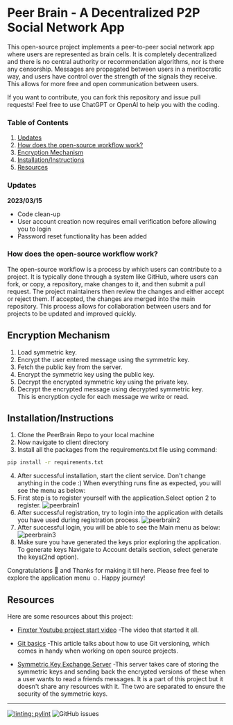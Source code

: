 
# Peer Brain - A Decentralized P2P Social Network App


This open-source project implements a peer-to-peer social network app where users are represented as brain cells. It is completely decentralized and there is no central authority or recommendation algorithms, nor is there any censorship. Messages are propagated between users in a meritocratic way, and users have control over the strength of the signals they receive. This allows for more free and open communication between users.

If you want to contribute, you can fork this repository and issue pull requests! Feel free to use ChatGPT or OpenAI to help you with the coding.

### Table of Contents  
1. [Updates](#Updates)
2. [How does the open-source workflow work?](#how-does-the-open-source-workflow-work)
3. [Encryption Mechanism](#encryption-mechanism)
4. [Installation/Instructions](#installationinstructions)
5. [Resources](#resources) 

### Updates

**2023/03/15**
* Code clean-up
* User account creation now requires email verification before allowing you to login
* Password reset functionality has been added


### How does the open-source workflow work?
The open-source workflow is a process by which users can contribute to a project. It is typically done through a system like GitHub, where users can fork, or copy, a repository, make changes to it, and then submit a pull request. The project maintainers then review the changes and either accept or reject them. If accepted, the changes are merged into the main repository. This process allows for collaboration between users and for projects to be updated and improved quickly.

## Encryption Mechanism
1. Load symmetric key.
2. Encrypt the user entered message using the symmetric key.
3. Fetch the public key from the server.
4. Encrypt the symmetric key using the public key.
5. Decrypt the encrypted symmetric key using the private key.
6. Decrypt the encrypted message using decrypted symmetric key.   
This is encryption cycle for each message we write or read. 

## Installation/Instructions
1. Clone the PeerBrain Repo to your local machine
2. Now navigate to client directory
3. Install all the packages from the requirements.txt file using command:
```bash
pip install -r requirements.txt
```
4. After successful installation, start the client service. Don't change anything in the code :)
When everything runs fine as expected, you will see the menu as below:
5. First step is to register yourself with the application.Select option 2 to register.
![peerbrain1](https://user-images.githubusercontent.com/8386876/225581439-5ac89a92-eda2-4c85-bfb4-27ff6ab90482.png)
6. After successful registration, try to login into the application with details you have used during registration process.
![peerbrain2](https://user-images.githubusercontent.com/8386876/225581428-5cc627c1-4625-4ac1-a3dc-64798d9befd8.png)
7. After successful login, you will be able to see the Main menu as below:
![peerbrain3](https://user-images.githubusercontent.com/8386876/225581434-1d116bf4-953e-4680-80b1-e291a3e9d8ba.png)
8. Make sure you have generated the keys prior exploring the application. To generate keys Navigate to Account details section, select generate the keys(2nd option).

Congratulations :tada: and Thanks for making it till here. Please free feel to explore the application menu :relaxed:. Happy journey!


## Resources
Here are some resources about this project:
* [Finxter Youtube project start video](https://youtu.be/GaQGfzTiHTc)
    -The video that started it all.
    
* [Git basics](https://www.freecodecamp.org/news/learn-the-basics-of-git-in-under-10-minutes-da548267cc91/)
    -This article talks about how to use Git versioning, which comes in handy when working on open source projects.

* [Symmetric Key Exchange Server](https://github.com/shandralor/Symmetric-Key-Exchange)
    -This server takes care of storing the symmetric keys and sending back the encrypted versions of these when a user wants to read a friends messages.
    It is a part of this project but it doesn't share any resources with it. The two are separated to ensure the security of the symmetric keys.


------------------------------------------------------------------------------------------------
[![linting: pylint](https://img.shields.io/badge/linting-pylint-yellowgreen)](https://github.com/PyCQA/pylint)
![GitHub issues](https://img.shields.io/github/issues-raw/shandralor/peerbrain?style=plastic)
